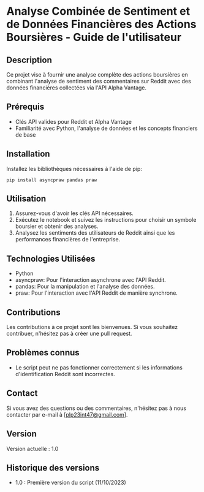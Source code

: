 # Analyse Combinée de Sentiment et de Données Financières des Actions Boursières - Guide de l'utilisateur

## Description
Ce projet vise à fournir une analyse complète des actions boursières en combinant l'analyse de sentiment des commentaires sur Reddit avec des données financières collectées via l'API Alpha Vantage.

## Prérequis
- Clés API valides pour Reddit et Alpha Vantage
- Familiarité avec Python, l'analyse de données et les concepts financiers de base

## Installation
Installez les bibliothèques nécessaires à l'aide de pip:
```
pip install asyncpraw pandas praw
```

## Utilisation
1. Assurez-vous d'avoir les clés API nécessaires.
2. Exécutez le notebook et suivez les instructions pour choisir un symbole boursier et obtenir des analyses.
3. Analysez les sentiments des utilisateurs de Reddit ainsi que les performances financières de l'entreprise.

## Technologies Utilisées
- Python
- asyncpraw: Pour l'interaction asynchrone avec l'API Reddit.
- pandas: Pour la manipulation et l'analyse des données.
- praw: Pour l'interaction avec l'API Reddit de manière synchrone.

## Contributions
Les contributions à ce projet sont les bienvenues. Si vous souhaitez contribuer, n'hésitez pas à créer une pull request.

## Problèmes connus
- Le script peut ne pas fonctionner correctement si les informations d'identification Reddit sont incorrectes.


## Contact
Si vous avez des questions ou des commentaires, n'hésitez pas à nous contacter par e-mail à [plp23int47@gmail.com].

## Version
Version actuelle : 1.0

## Historique des versions
- 1.0 : Première version du script (11/10/2023)
